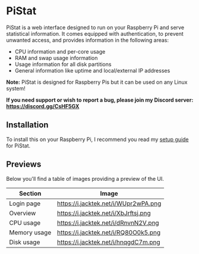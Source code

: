# PiStat

PiStat is a web interface designed to run on your Raspberry Pi and serve statistical information. It comes equipped with authentication, to prevent unwanted access, and provides information in the following areas:
- CPU information and per-core usage  
- RAM and swap usage information  
- Usage information for all disk partitions  
- General information like uptime and local/external IP addresses

**Note:** PiStat is designed for Raspberry Pis but it can be used on any Linux system!

**If you need support or wish to report a bug, please join my Discord server: https://discord.gg/CsHF5GX**

## Installation

To install this on your Raspberry Pi, I recommend you read my [setup guide](https://docs.jacktek.net/pistat/getting-started) for PiStat.

## Previews

Below you'll find a table of images providing a preview of the UI.

Section | Image
------- | -----
Login page | https://i.jacktek.net/i/WUpr2wPA.png
Overview | https://i.jacktek.net/i/XbJrftsj.png
CPU usage | https://i.jacktek.net/i/dRnvnN2V.png
Memory usage | https://i.jacktek.net/i/RQ80O0k5.png
Disk usage | https://i.jacktek.net/i/hnqgdC7m.png
